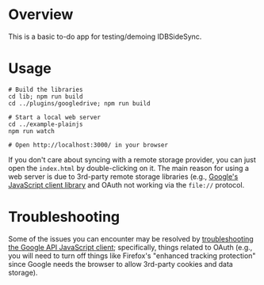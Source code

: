 # Overview

This is a basic to-do app for testing/demoing IDBSideSync.

# Usage

```
# Build the libraries
cd lib; npm run build
cd ../plugins/googledrive; npm run build

# Start a local web server
cd ../example-plainjs
npm run watch

# Open http://localhost:3000/ in your browser
```

If you don't care about syncing with a remote storage provider, you can just open the `index.html` by double-clicking on it. The main reason for using a web server is due to 3rd-party remote storage libraries (e.g., [Google's JavaScript client library](https://github.com/google/google-api-javascript-client/blob/master/docs/faq.md#can-i-use-the-javascript-client-library-to-work-with-local-files-using-the-file-protocol) and OAuth not working via the `file://` protocol.

# Troubleshooting

Some of the issues you can encounter may be resolved by [troubleshooting the Google API JavaScript client](https://developers.google.com/drive/api/v3/quickstart/js?pli=1#troubleshooting); specifically, things related to OAuth (e.g., you will need to turn off things like Firefox's "enhanced tracking protection" since Google needs the browser to allow 3rd-party cookies and data storage).
